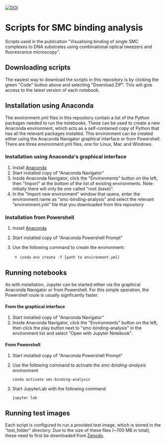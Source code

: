 
[![DOI](https://zenodo.org/badge/948591691.svg)](https://doi.org/10.5281/zenodo.15050842)

# Scripts for SMC binding analysis
Scripts used in the publication "Visualising binding of single SMC complexes to DNA substrates using combinational optical tweezers and fluorescence microscopy".

## Downloading scripts
The easiest way to download the scripts in this repository is by clicking the green "Code" button above and selecting "Download ZIP".  This will give access to the latest version of each notebook.

## Installation using Anaconda
The environment.yml files in this repository contain a list of the Python packages needed to run the notebooks.  These can be used to create a new Anaconda environment, which acts as a self-contained copy of Python that has all the relevant packages installed.  This environment can be created either using the Anaconda Navigator graphical interface or from Powershell.  There are three environment.yml files, one for Linux, Mac and Windows.


### Installation using Anaconda's graphical interface 
1. Install [Anaconda](https://www.anaconda.com/download/success)
2. Start installed copy of "Anaconda Navigator"
3. Inside Anaconda Navigator, click the "Environments" button on the left, then "Import" at the bottom of the list of existing environments.  Note: initially there will only be one called "root (base)".
4. In the "Import new environment" window that opens, enter the environment name as "smc-binding-analysis" and select the relevant "environment.yml" file that you downloaded from this repository

### Installation from Powershell
1. Install [Anaconda](https://www.anaconda.com/download/success)
2. Start installed copy of "Anaconda Powershell Prompt"
3. Use the following command to create the environment:
    
    - `conda env create -f [path to environment.yml]`


## Running notebooks
As with installation, Jupyter can be started either via the graphical Anaconda Navigator or from Powershell.  For this simple operation, the Powershell route is usually signficantly faster.

#### From the graphical interface
1. Start installed copy of "Anaconda Navigator"
2. Inside Anaconda Navigator, click the "Environments" button on the left, then click the play button next to "smc-binding-analysis" in the environment list and select "Open with Jupyter Notebook".

#### From Powershell
1. Start installed copy of "Anaconda Powershell Prompt"
2. Use the following command to activate the *smc-binding-analysis* environment

    `conda activate smc-binding-analysis`

3. Start JupyterLab with the following command

    `jupyter lab`

## Running test images
Each script is configured to run a provided test image, which is stored in the "test_folder" directory.  Due to the size of these files (~700 MB in total), these need to first be downloaded from [Zenodo](https://zenodo.org/records/15028071).